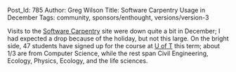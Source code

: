 Post_Id: 785
Author: Greg Wilson
Title: Software Carpentry Usage in December
Tags: community, sponsors/enthought, versions/version-3

<p>Visits to the <a href="http://swc.scipy.org">Software Carpentry</a> site were down quite a bit in December; I had expected a drop because of the holiday, but not this large.  On the bright side, 47 students have signed up for the course at <a href="http://www.utoronto.ca">U of T</a> this term; about 1/3 are from Computer Science, while the rest span Civil Engineering, Ecology, Physics, Ecology, and the life sciences.</p>
